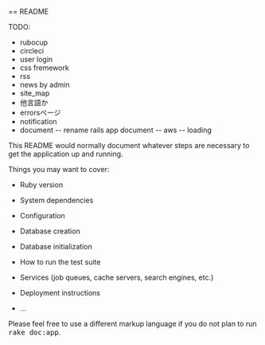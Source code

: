 == README

TODO: 
- rubocup
- circleci
- user login
- css fremework
- rss
- news by admin
- site_map
- 他言語か
- errorsページ
- notification
- document 
-- rename rails app document
-- aws
-- loading


This README would normally document whatever steps are necessary to get the
application up and running.

Things you may want to cover:

* Ruby version

* System dependencies

* Configuration

* Database creation

* Database initialization

* How to run the test suite

* Services (job queues, cache servers, search engines, etc.)

* Deployment instructions

* ...


Please feel free to use a different markup language if you do not plan to run
<tt>rake doc:app</tt>.
